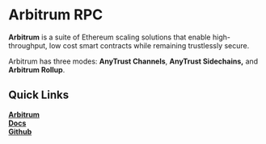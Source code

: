 # Arbitrum RPC

**Arbitrum** is a suite of Ethereum scaling solutions that enable high-throughput, low cost smart contracts while remaining trustlessly secure.&#x20;

Arbitrum has three modes: **AnyTrust Channels**, **AnyTrust Sidechains,** and **Arbitrum Rollup**.

## **Quick Links**

[**Arbitrum**](https://arbitrum.io) ​\
[**Docs**](https://developer.offchainlabs.com/docs/frontend\_integration)**​**\
[**Github**](https://github.com/OffchainLabs)
